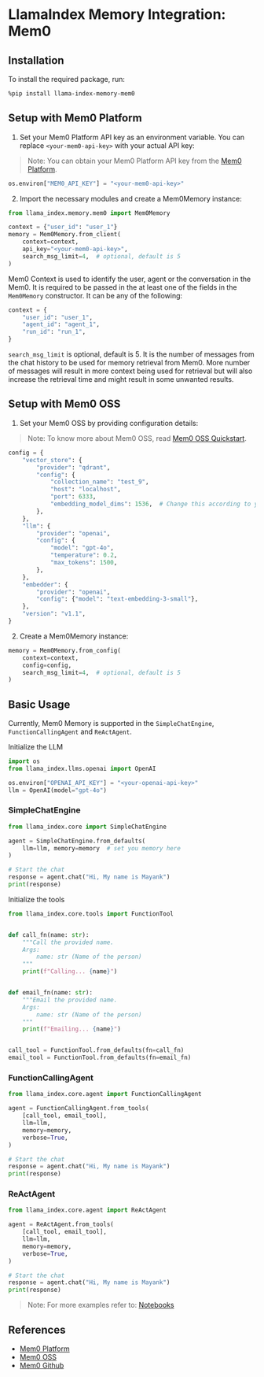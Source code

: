 # LlamaIndex Memory Integration: Mem0

## Installation

To install the required package, run:

```bash
%pip install llama-index-memory-mem0
```

## Setup with Mem0 Platform

1. Set your Mem0 Platform API key as an environment variable. You can replace `<your-mem0-api-key>` with your actual API key:

> Note: You can obtain your Mem0 Platform API key from the [Mem0 Platform](https://app.mem0.ai/login).

```python
os.environ["MEM0_API_KEY"] = "<your-mem0-api-key>"
```

2. Import the necessary modules and create a Mem0Memory instance:

```python
from llama_index.memory.mem0 import Mem0Memory

context = {"user_id": "user_1"}
memory = Mem0Memory.from_client(
    context=context,
    api_key="<your-mem0-api-key>",
    search_msg_limit=4,  # optional, default is 5
)
```

Mem0 Context is used to identify the user, agent or the conversation in the Mem0. It is required to be passed in the at least one of the fields in the `Mem0Memory` constructor. It can be any of the following:

```python
context = {
    "user_id": "user_1",
    "agent_id": "agent_1",
    "run_id": "run_1",
}
```

`search_msg_limit` is optional, default is 5. It is the number of messages from the chat history to be used for memory retrieval from Mem0. More number of messages will result in more context being used for retrieval but will also increase the retrieval time and might result in some unwanted results.

## Setup with Mem0 OSS

1. Set your Mem0 OSS by providing configuration details:

> Note: To know more about Mem0 OSS, read [Mem0 OSS Quickstart](https://docs.mem0.ai/open-source/quickstart).

```python
config = {
    "vector_store": {
        "provider": "qdrant",
        "config": {
            "collection_name": "test_9",
            "host": "localhost",
            "port": 6333,
            "embedding_model_dims": 1536,  # Change this according to your local model's dimensions
        },
    },
    "llm": {
        "provider": "openai",
        "config": {
            "model": "gpt-4o",
            "temperature": 0.2,
            "max_tokens": 1500,
        },
    },
    "embedder": {
        "provider": "openai",
        "config": {"model": "text-embedding-3-small"},
    },
    "version": "v1.1",
}
```

2. Create a Mem0Memory instance:

```python
memory = Mem0Memory.from_config(
    context=context,
    config=config,
    search_msg_limit=4,  # optional, default is 5
)
```

## Basic Usage

Currently, Mem0 Memory is supported in the `SimpleChatEngine`, `FunctionCallingAgent` and `ReActAgent`.

Initialize the LLM

```python
import os
from llama_index.llms.openai import OpenAI

os.environ["OPENAI_API_KEY"] = "<your-openai-api-key>"
llm = OpenAI(model="gpt-4o")
```

### SimpleChatEngine

```python
from llama_index.core import SimpleChatEngine

agent = SimpleChatEngine.from_defaults(
    llm=llm, memory=memory  # set you memory here
)

# Start the chat
response = agent.chat("Hi, My name is Mayank")
print(response)
```

Initialize the tools

```python
from llama_index.core.tools import FunctionTool


def call_fn(name: str):
    """Call the provided name.
    Args:
        name: str (Name of the person)
    """
    print(f"Calling... {name}")


def email_fn(name: str):
    """Email the provided name.
    Args:
        name: str (Name of the person)
    """
    print(f"Emailing... {name}")


call_tool = FunctionTool.from_defaults(fn=call_fn)
email_tool = FunctionTool.from_defaults(fn=email_fn)
```

### FunctionCallingAgent

```python
from llama_index.core.agent import FunctionCallingAgent

agent = FunctionCallingAgent.from_tools(
    [call_tool, email_tool],
    llm=llm,
    memory=memory,
    verbose=True,
)

# Start the chat
response = agent.chat("Hi, My name is Mayank")
print(response)
```

### ReActAgent

```python
from llama_index.core.agent import ReActAgent

agent = ReActAgent.from_tools(
    [call_tool, email_tool],
    llm=llm,
    memory=memory,
    verbose=True,
)

# Start the chat
response = agent.chat("Hi, My name is Mayank")
print(response)
```

> Note: For more examples refer to: [Notebooks](https://github.com/run-llama/llama_index/tree/main/docs/docs/examples/memory)

## References

- [Mem0 Platform](https://app.mem0.ai/login)
- [Mem0 OSS](https://docs.mem0.ai/open-source/quickstart)
- [Mem0 Github](https://github.com/mem0ai/mem0)

